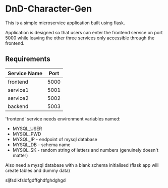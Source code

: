 # DnD-Character-Gen

This is a simple microservice application built using flask.

Application is designed so that users can enter the frontend service on port 5000 while leaving the other three services only accessible through the frontend.

## Requirements

| Service Name | Port |
| ------------ | ---- |
| frontend | 5000 |
| service1 | 5001 |
| service2 | 5002 |
| backend | 5003 |

'frontend' service needs environment variables named:

- MYSQL_USER
- MYSQL_PWD
- MYSQL_IP - endpoint of mysql database
- MYSQL_DB - schema name
- MYSQL_SK - random string of letters and numbers (genuinely doesn't matter)

Also need a mysql database with a blank schema initialised (flask app will create tables and dummy data)

sljfsdlkfsldfgdffghdfghdghgd